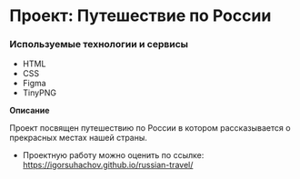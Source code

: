 # Проект: Путешествие по России

### Используемые технологии и сервисы
* HTML
* CSS
* Figma
* TinyPNG

**Описание**

Проект посвящен путешествию по России в котором рассказывается о прекрасных местах нашей страны.
* Проектную работу можно оценить по ссылке: https://igorsuhachov.github.io/russian-travel/
